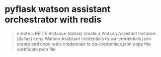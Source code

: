 # pyflask watson assistant orchestrator with redis

> create a REDIS Instance (dallas)
> create a Watson Assistant Instance (dallas)
> copy Watson Assistant credentials to wa-credentials.json
> create and copy redis credentials to db-credentials.json
> copy the certificate pem file
